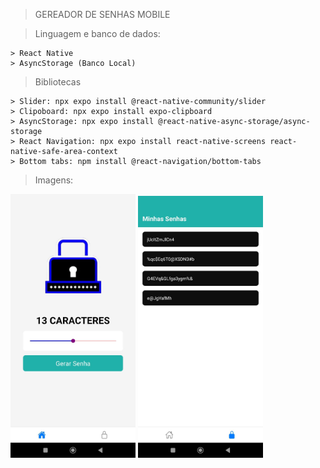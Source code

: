 > GEREADOR DE SENHAS MOBILE

> Linguagem e banco de dados:

    > React Native
    > AsyncStorage (Banco Local)

> Bibliotecas

    > Slider: npx expo install @react-native-community/slider
    > Clipoboard: npx expo install expo-clipboard
    > AsyncStorage: npx expo install @react-native-async-storage/async-storage
    > React Navigation: npx expo install react-native-screens react-native-safe-area-context
    > Bottom tabs: npm install @react-navigation/bottom-tabs

> Imagens:

  <img src="img1.jpeg" alt="Alt text" width="200"/> <img src="img2.jpeg" alt="Alt text" width="200"/>
  
